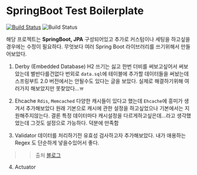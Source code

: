 # SpringBoot Test Boilerplate
[![Build Status](https://travis-ci.org/Joon-S/springboot-test-boilerplate.svg?branch=master)](https://travis-ci.org/Joon-S/springboot-test-boilerplate)
![Build Status](https://img.shields.io/github/license/Joon-S/springboot-test-boilerplate)

해당 프로젝트는 __SpringBoot, JPA__ 구성되어있고 추가로 커스텀이나 세팅을 하고싶을경우에는 수정이 필요하다.
무엇보다 여러 Spring Boot 라이브러리를 쓰기위해서 만들어보았다.

1. Derby (Embedded Database)
H2 쓰기는 싫고 한번 더비를 써보고싶어서 써보았는데 별반다를건없다 번외로 `data.sql`에 테이블에 추가할 데이터들을 써놨는데
스프링부트 2.0 버전에서는 안될수도 있다는 글을 보았다. 실제로 해결하기위해 여러가지 해보았지만 못찾았다...ㅠ

2. Ehcache
`Rdis`, `Memcached` 다양한 캐시들이 있다고 했는데 `Ehcache`에 흥미가 생겨서 추가해보았다 원래 기본으로 캐시에 관한 설정을
하고싶었으나 기본에서는 지원해주지않는다. 결론 특정 데이터마다 캐시설정을 다르게하고싶은데...라고 생각했었는데 그것도 설정으로 가능하다.
덕분에 만족함

3. Validator
데이터를 처리하기전 유효성 검사하고자 추가해보았다. 내가 애용하는 Regex 도 단순하게 넣을수있어서 좋다.
>> 출처 [블로그](https://engkimbs.tistory.com/728)

4. Actuator
```

